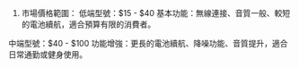 1. 市場價格範圍：
低端型號：$15 - $40
基本功能：無線連接、音質一般、較短的電池續航，適合預算有限的消費者。

中端型號：$40 - $100
功能增強：更長的電池續航、降噪功能、音質提升，適合日常通勤或健身使用。